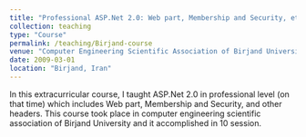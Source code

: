 ```yaml
---
title: "Professional ASP.Net 2.0: Web part, Membership and Security, etc."
collection: teaching
type: "Course"
permalink: /teaching/Birjand-course
venue: "Computer Engineering Scientific Association of Birjand University"
date: 2009-03-01
location: "Birjand, Iran"
---
```


In this extracurricular course, I taught ASP.Net 2.0 in professional level (on that time) which includes Web part, Membership and Security, and other headers. This course took place in computer engineering scientific association of Birjand University and it accomplished in 10 session. 
